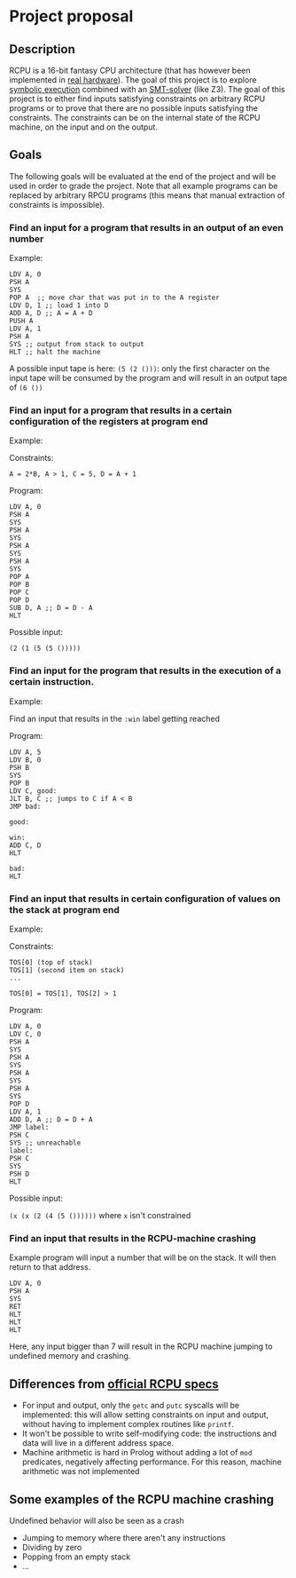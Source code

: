 # Project proposal

## Description

RCPU is a 16-bit fantasy CPU architecture (that has however been
  implemented in
  [real hardware](https://github.com/redfast00/RCPU_FPGA)). The
  goal of this project is to explore [symbolic execution](https://en.wikipedia.org/wiki/Symbolic_execution) combined with an
  [SMT-solver](https://en.wikipedia.org/wiki/Satisfiability_modulo_theories) (like Z3). The goal of this project is to either
  find inputs satisfying constraints on arbitrary RCPU programs or
  to prove that there are no possible inputs satisfying the
  constraints. The constraints can be on the internal state of the
  RCPU machine, on the input and on the output.



## Goals

The following goals will be evaluated at the end of the project and
will be used in order to grade the project. Note that all example
programs can be replaced by arbitrary RPCU programs (this means that
manual extraction of constraints is impossible).

### Find an input for a program that results in an output of an even number

Example:

```
LDV A, 0
PSH A
SYS
POP A  ;; move char that was put in to the A register
LDV D, 1 ;; load 1 into D
ADD A, D ;; A = A + D
PUSH A
LDV A, 1
PSH A
SYS ;; output from stack to output
HLT ;; halt the machine
```

A possible input tape is here: `(5 (2 ()))`: only the first
character on the input tape will be consumed by the program and will
result in an output tape of `(6 ())`

### Find an input for a program that results in a certain configuration of the registers at program end

Example:

Constraints:

`A = 2*B, A > 1, C = 5, D = A + 1`

Program:
```
LDV A, 0
PSH A
SYS
PSH A
SYS
PSH A
SYS
PSH A
SYS
POP A
POP B
POP C
POP D
SUB D, A ;; D = D - A
HLT
```

Possible input:

`(2 (1 (5 (5 ()))))`

### Find an input for the program that results in the execution of a certain instruction.

Example:

Find an input that results in the `:win` label getting reached

Program:

```
LDV A, 5
LDV B, 0
PSH B
SYS
POP B
LDV C, good:
JLT B, C ;; jumps to C if A < B
JMP bad:

good:

win:
ADD C, D
HLT

bad:
HLT
```

### Find an input that results in certain configuration of values on the stack at program end

Example:

Constraints:

```
TOS[0] (top of stack)
TOS[1] (second item on stack)
...

TOS[0] = TOS[1], TOS[2] > 1
```
Program:
```
LDV A, 0
LDV C, 0
PSH A
SYS
PSH A
SYS
PSH A
SYS
PSH A
SYS
POP D
LDV A, 1
ADD D, A ;; D = D + A
JMP label:
PSH C
SYS ;; unreachable
label:
PSH C
SYS
PSH D
HLT
```

Possible input:

`(x (x (2 (4 (5 ())))))` where `x` isn't constrained

### Find an input that results in the RCPU-machine crashing

Example program will input a number that will be on the stack. It
will then return to that address.

```
LDV A, 0
PSH A
SYS
RET
HLT
HLT
HLT
```

Here, any input bigger than 7 will result in the RCPU machine jumping to undefined memory and crashing.


## Differences from [official RCPU specs](https://github.com/redfast00/RCPU)

- For input and output, only the `getc` and `putc`
  syscalls will be implemented: this will allow setting constraints
  on input and output, without having to implement complex routines
  like `printf`.
- It won't be possible to write self-modifying code: the instructions
  and data will live in a different address space.
- Machine arithmetic is hard in Prolog without adding a lot of `mod`
  predicates, negatively affecting performance. For this reason,
  machine arithmetic was not implemented

## Some examples of the RCPU machine crashing

Undefined behavior will also be seen as a crash

- Jumping to memory where there aren't any instructions
- Dividing by zero
- Popping from an empty stack
- ...
